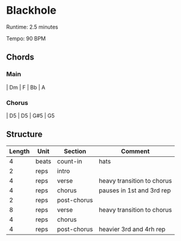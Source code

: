Blackhole
===========

Runtime: 2.5 minutes

Tempo: 90 BPM

Chords
------

### Main

| Dm | F | Bb | A

### Chorus

| D5 | D5 | G#5 | G5

Structure
---------

| Length | Unit  | Section      | Comment                    |
|--------|-------|--------------|----------------------------|
| 4      | beats | count-in     | hats                       |
| 2      | reps  | intro        |                            |
| 4      | reps  | verse        | heavy transition to chorus |
| 4      | reps  | chorus       | pauses in 1st and 3rd rep  |
| 2      | reps  | post-chorus  |                            |
| 8      | reps  | verse        | heavy transition to chorus |
| 4      | reps  | chorus       |                            |
| 4      | reps  | post-chorus  | heavier 3rd and 4rh rep    |
